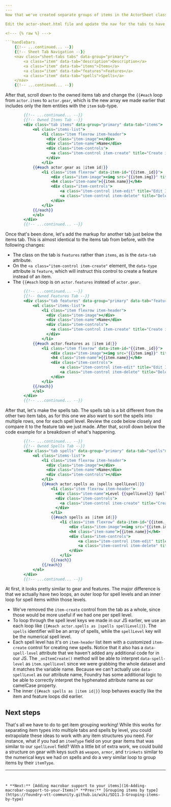 ```yaml
---
---
Now that we've created separate groups of items in the ActorSheet class, we can update our items tab to replace it with multiple tabs, one for each type of item. First, we need to add the new tabs to our navigation.

Edit the actor-sheet.html file and update the nav for the tabs to have 4 links, as in the example below.

<!--- {% raw %} --->

```handlebars
    {{!-- ...continued... --}}
    {{!-- Sheet Tab Navigation --}}
    <nav class="sheet-tabs tabs" data-group="primary">
        <a class="item" data-tab="description">Description</a>
        <a class="item" data-tab="items">Items</a>
        <a class="item" data-tab="features">Features</a>
        <a class="item" data-tab="spells">Spells</a>
    </nav>
    {{!-- ...continued... --}}
```

<!--- {% endraw %} --->

After that, scroll down to the owned items tab and change the <!-- {% raw %} -->`{{#each`<!-- {% endraw %} --> loop from <!-- {% raw %} -->`actor.items`<!-- {% endraw %} --> to <!-- {% raw %} -->`actor.gear`<!-- {% endraw %} -->, which is the new array we made earlier that includes only the item entities with the <!-- {% raw %} -->`item`<!-- {% endraw %} --> sub-type.

<!--- {% raw %} --->

```handlebars
        {{!-- ...continued... --}}
        {{!-- Owned Items Tab --}}
        <div class="tab items" data-group="primary" data-tab="items">
            <ol class="items-list">
                <li class="item flexrow item-header">
                  <div class="item-image"></div>
                  <div class="item-name">Name</div>
                  <div class="item-controls">
                    <a class="item-control item-create" title="Create item" data-type="item"><i class="fas fa-plus"></i> Add item</a>
                  </div>
                </li>
            {{#each actor.gear as |item id|}}
                <li class="item flexrow" data-item-id="{{item._id}}">
                    <div class="item-image"><img src="{{item.img}}" title="{{item.name}}" width="24" height="24"/></div>
                    <h4 class="item-name">{{item.name}}</h4>
                    <div class="item-controls">
                        <a class="item-control item-edit" title="Edit Item"><i class="fas fa-edit"></i></a>
                        <a class="item-control item-delete" title="Delete Item"><i class="fas fa-trash"></i></a>
                    </div>
                </li>
            {{/each}}
            </ol>
        </div>
        {{!-- ...continued... --}}
```

<!--- {% endraw %} --->

Once that's been done, let's add the markup for another tab just below the items tab. This is almost identical to the items tab from before, with the following changes:

- The class on the tab is <!-- {% raw %} -->`features`<!-- {% endraw %} --> rather than <!-- {% raw %} -->`items`<!-- {% endraw %} -->, as is the <!-- {% raw %} -->`data-tab`<!-- {% endraw %} --> attribute.
- On the <!-- {% raw %} -->`<a class="item-control item-create"`<!-- {% endraw %} --> element, the <!-- {% raw %} -->`data-type`<!-- {% endraw %} --> attribute is <!-- {% raw %} -->`feature`<!-- {% endraw %} -->, which will instruct this control to create a feature instead of an item.
- The <!-- {% raw %} -->`{{#each`<!-- {% endraw %} --> loop is on <!-- {% raw %} -->`actor.features`<!-- {% endraw %} --> instead of <!-- {% raw %} -->`actor.gear`<!-- {% endraw %} -->.

<!--- {% raw %} --->

```handlebars
        {{!-- ...continued... --}}
        {{!-- Owned Features Tab --}}
        <div class="tab features" data-group="primary" data-tab="features">
            <ol class="items-list">
                <li class="item flexrow item-header">
                  <div class="item-image"></div>
                  <div class="item-name">Name</div>
                  <div class="item-controls">
                    <a class="item-control item-create" title="Create item" data-type="feature"><i class="fas fa-plus"></i> Add feature</a>
                  </div>
                </li>
            {{#each actor.features as |item id|}}
                <li class="item flexrow" data-item-id="{{item._id}}">
                    <div class="item-image"><img src="{{item.img}}" title="{{item.name}}" width="24" height="24"/></div>
                    <h4 class="item-name">{{item.name}}</h4>
                    <div class="item-controls">
                        <a class="item-control item-edit" title="Edit Item"><i class="fas fa-edit"></i></a>
                        <a class="item-control item-delete" title="Delete Item"><i class="fas fa-trash"></i></a>
                    </div>
                </li>
            {{/each}}
            </ol>
        </div>
        {{!-- ...continued... --}}
```

<!--- {% endraw %} --->

After that, let's make the spells tab. The spells tab is a bit different from the other two item tabs, as for this one we also want to sort the spells into multiple rows, one for each spell level. Review the code below closely and compare it to the feature tab we just made. After that, scroll down below the code example for a breakdown of what's happening.

<!--- {% raw %} --->

```handlebars
        {{!-- ...continued... --}}
        {{!-- Owned Spells Tab --}}
        <div class="tab spells" data-group="primary" data-tab="spells">
            <ol class="items-list">
                <li class="item flexrow item-header">
                  <div class="item-image"></div>
                  <div class="item-name">Name</div>
                  <div class="item-controls"></div>
                </li>
                {{#each actor.spells as |spells spellLevel|}}
                    <li class="item flexrow item-header">
                      <div class="item-name">Level {{spellLevel}} Spells</div>
                      <div class="item-controls">
                        <a class="item-control item-create" title="Create item" data-type="spell" data-spell-level="{{spellLevel}}"><i class="fas fa-plus"></i> Add LVL {{spellLevel}}</a>
                      </div>
                    </li>
                    {{#each spells as |item id|}}
                        <li class="item flexrow" data-item-id="{{item._id}}">
                            <div class="item-image"><img src="{{item.img}}" title="{{item.name}}" width="24" height="24"/></div>
                            <h4 class="item-name">{{item.name}}</h4>
                            <div class="item-controls">
                                <a class="item-control item-edit" title="Edit Item"><i class="fas fa-edit"></i></a>
                                <a class="item-control item-delete" title="Delete Item"><i class="fas fa-trash"></i></a>
                            </div>
                        </li>
                    {{/each}}
                {{/each}}
            </ol>
        </div>
        {{!-- ...continued... --}}
```

<!--- {% endraw %} --->

At first, it looks pretty similar to gear and features. The major difference is that we actually have two loops, an outer loop for spell levels and an inner loop for spell items within those levels.

- We've removed the <!-- {% raw %} -->`item-create`<!-- {% endraw %} --> control from the tab as a whole, since those would be more useful if we had one per spell level.
- To loop through the spell level keys we made in our JS earlier, we use an each loop like <!-- {% raw %} -->`{{#each actor.spells as |spells spellLevel|}}`<!-- {% endraw %} -->. The <!-- {% raw %} -->`spells`<!-- {% endraw %} --> identifier will be an array of spells, while the <!-- {% raw %} -->`spellLevel`<!-- {% endraw %} --> key will be the numerical spell level.
- Each spell level has it's on <!-- {% raw %} -->`item-header`<!-- {% endraw %} --> list item with a customized <!-- {% raw %} -->`item-create`<!-- {% endraw %} --> control for creating new spells. Notice that it also has a <!-- {% raw %} -->`data-spell-level`<!-- {% endraw %} --> attribute that we haven't added any additional code for in our JS. The <!-- {% raw %} -->`_onItemCreate()`<!-- {% endraw %} --> method will be able to interpret <!-- {% raw %} -->`data-spell-level`<!-- {% endraw %} --> as <!-- {% raw %} -->`item.spellLevel`<!-- {% endraw %} --> since we were grabbing the whole dataset and it matches the variable name. Because we can't actually use <!-- {% raw %} -->`data-spellLevel`<!-- {% endraw %} --> as our attribute name, Foundry has some additional logic to be able to correctly interpret the hyphenated attribute name as our camelCase property.
- The inner <!-- {% raw %} -->`{{#each spells as |item id|}}`<!-- {% endraw %} --> loop behaves exactly like the item and feature loops did earlier.

## Next steps

That's all we have to do to get item grouping working! While this works for separating item types into multiple tabs and spells by level, you could extrapolate these ideas to work with any item structures you need. For instance, what if you had an <!-- {% raw %} -->`itemType`<!-- {% endraw %} --> field on your gear items that was similar to our <!-- {% raw %} -->`spellLevel`<!-- {% endraw %} --> field? With a little bit of extra work, we could build a structure on gear with keys such as <!-- {% raw %} -->`weapon`<!-- {% endraw %} -->, <!-- {% raw %} -->`armor`<!-- {% endraw %} -->, and <!-- {% raw %} -->`trinkets`<!-- {% endraw %} --> similar to the numerical keys we had on spells and do a very similar loop to group items by their <!-- {% raw %} -->`itemType`<!-- {% endraw %} -->.

---
```


* **Next:** [Adding macrobar support to your items](16-Adding-macrobar-support-to-your-Items)* **Prev:** [Grouping items by type](https://foundry-vtt-community.github.io/wiki/SD11.3-Grouping-items-by-type)
